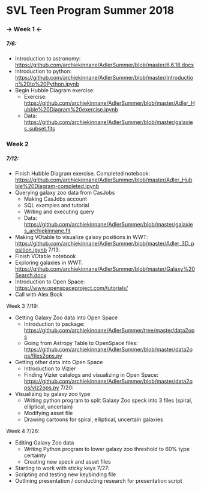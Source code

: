 # SVL Teen Program Summer 2018


### -> Week 1 <-
##### 7/6:
* Introduction to astronomy: https://github.com/archiekinnane/AdlerSummer/blob/master/6.6.18.docx
* Introduction to python: https://github.com/archiekinnane/AdlerSummer/blob/master/Introduction%20to%20Python.ipynb
* Begin Hubble Diagram exercise: 
   * Exercise: https://github.com/archiekinnane/AdlerSummer/blob/master/Adler_Hubble%20Diagram%20exercise.ipynb 
   * Data: https://github.com/archiekinnane/AdlerSummer/blob/master/galaxies_subset.fits 


### Week 2
##### 7/12: 
* Finish Hubble Diagram exercise. Completed notebook: https://github.com/archiekinnane/AdlerSummer/blob/master/Adler_Hubble%20Diagram-completed.ipynb 
* Querying galaxy zoo data from CasJobs
   * Making CasJobs account
   * SQL examples and tutorial
   * Writing and executing query
   * Data: https://github.com/archiekinnane/AdlerSummer/blob/master/galaxies_archiekinnane.fit 
* Making VOtable to visualize galaxy positions in WWT: https://github.com/archiekinnane/AdlerSummer/blob/master/Adler_3D_position.ipynb 
7/13: 
* Finish VOtable notebook
* Exploring galaxies in WWT: https://github.com/archiekinnane/AdlerSummer/blob/master/Galaxy%20Search.docx 
* Introduction to Open Space: https://www.openspaceproject.com/tutorials/ 
* Call with Alex Bock


Week 3
7/19:
* Getting Galaxy Zoo data into Open Space
   * Introduction to package: https://github.com/archiekinnane/AdlerSummer/tree/master/data2ops 
   * Going from Astropy Table to OpenSpace files: https://github.com/archiekinnane/AdlerSummer/blob/master/data2ops/files2ops.py 
* Getting other data into Open Space
   * Introduction to Vizier
   * Finding Vizier catalogs and visualizing in Open Space: https://github.com/archiekinnane/AdlerSummer/blob/master/data2ops/viz2ops.py 
7/20:
* Visualizing by galaxy zoo type  
   * Writing python program to split Galaxy Zoo speck into 3 files (spiral, elliptical, uncertain)
   * Modifying asset file
   * Drawing cartoons for spiral, elliptical, uncertain galaxies


Week 4
7/26:
* Editing Galaxy Zoo data
   * Writing Python program to lower galaxy zoo threshold to 60% type certainty
   * Creating new speck and asset files
* Starting to work with sticky keys
7/27:
* Scripting and testing new keybinding file
* Outlining presentation / conducting research for presentation script

